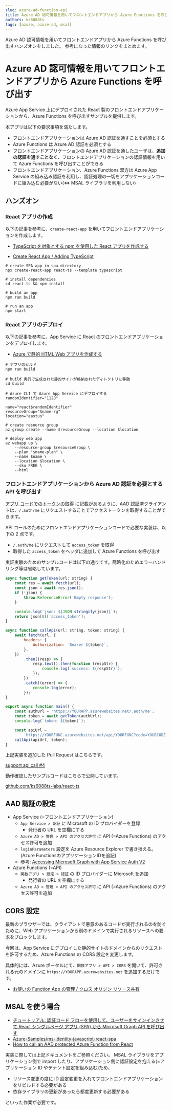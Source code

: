 ```yaml
---
slug: azure-ad-function-api
title: Azure AD 認可情報を用いてフロントエンドアプリから Azure Functions を呼び出す
authors: ks6088ts
tags: [azure, azure-ad, msal]
---
```


Azure AD 認可情報を用いてフロントエンドアプリから Azure Functions を呼び出すハンズオンをしました。
参考になった情報のリンクをまとめます。

<!--truncate-->

# Azure AD 認可情報を用いてフロントエンドアプリから Azure Functions を呼び出す

Azure App Service 上にデプロイされた React 製のフロントエンドアプリケーションから、Azure Functions を呼び出すサンプルを提供します。

本アプリは以下の要求事項を満たします。

- フロントエンドアプリケーションは Azure AD 認証を通すことを必須とする
- Azure Functions は Azure AD 認証を必須とする
- フロントエンドアプリケーションの Azure AD 認証を通したユーザは、**追加の認証を通すことなく**、フロントエンドアプリケーションの認証情報を用いて Azure Functions を呼び出すことができる
- フロントエンドアプリケーション、Azure Functions 双方は Azure App Service の組み込み認証を利用し、認証処理の一切をアプリケーションコードに組み込む必要がない(⇔ MSAL ライブラリを利用しない)

## ハンズオン

### React アプリの作成

以下の記事を参考に、`create-react-app` を用いてフロントエンドアプリケーションを作成します。

- [TypeScript を対象とする npm を使用した React アプリを作成する](https://learn.microsoft.com/ja-jp/azure/developer/javascript/how-to/with-web-app/static-web-app-with-swa-cli/create-react-app#create-react-app-with-npm-targeting-typescript)

- [Create React App / Adding TypeScript](https://create-react-app.dev/docs/adding-typescript/#installation)

```shell
# create SPA app in spa directory
npx create-react-app react-ts --template typescript

# install dependencies
cd react-ts && npm install

# build an app
npm run build

# run an app
npm start
```

### React アプリのデプロイ

以下の記事を参考に、App Service に React のフロントエンドアプリケーションをデプロイします。

- [Azure で静的 HTML Web アプリを作成する](https://learn.microsoft.com/ja-jp/azure/app-service/quickstart-html#create-a-web-app)

```shell
# アプリのビルド
npm run build

# build 実行で生成された静的サイトが格納されたディレクトリに移動
cd build

# Azure CLI で Azure App Service にデプロイする
randomIdentifier="1128"

name="react$randomIdentifier"
resourceGroup="$name-rg"
location="eastus"

# create resource group
az group create --name $resourceGroup --location $location

# deploy web app
az webapp up \
    --resource-group $resourceGroup \
    --plan "$name-plan" \
    --name $name \
    --location $location \
    --sku FREE \
    --html
```

### フロントエンドアプリケーションから Azure AD 認証を必要とする API を呼び出す

[アプリ コードでのトークンの取得](https://learn.microsoft.com/ja-jp/azure/app-service/configure-authentication-oauth-tokens#retrieve-tokens-in-app-code) に記載があるように、AAD 認証済クライアントは、`/.auth/me` にリクエストすることでアクセストークンを取得することができます。

API コールのためにフロントエンドアプリケーションコードで必要な実装は、以下の 2 点です。

- `/.auth/me` にリクエストして `access_token` を取得
- 取得した `access_token` をヘッダに追加して Azure Functions を呼び出す

実証実験のためのサンプルコードは以下の通りです。簡略化のためエラーハンドリング等は省略しています。

```javascript
async function getToken(url: string) {
    const res = await fetch(url);
    const json = await res.json();
    if (!json) {
        throw ReferenceError('Empty response');
    }

    console.log(`json: ${JSON.stringify(json)}`);
    return json[0]['access_token'];
}

async function callApi(url: string, token: string) {
    await fetch(url, {
        headers: {
            Authorization: `Bearer ${token}`,
        },
    })
        .then((resp) => {
            resp.text().then(function (respStr) {
                console.log(`success: ${respStr}`);
            });
        })
        .catch((error) => {
            console.log(error);
        });
}

export async function main() {
    const authUrl = 'https://YOURAPP.azurewebsites.net/.auth/me';
    const token = await getToken(authUrl);
    console.log(`token: ${token}`);

    const apiUrl =
        'https://YOURFUNC.azurewebsites.net/api/YOURFUNC?code=YOURCODE';
    callApi(apiUrl, token);
}
```

上記実装を追加した Pull Request はこちらです。

[support api call #4](https://github.com/ks6088ts-labs/react-ts/pull/4/files#diff-26ad4b834941d9b19ebf9db8082bd202aaf72ea0ddea85f5a8a0cb3c729cc6f2R7)

動作確認したサンプルコードはこちらで公開しています。

[github.com/ks6088ts-labs/react-ts](https://github.com/ks6088ts-labs/react-ts)

## AAD 認証の設定

- App Service (=フロントエンドアプリケーション)
    - `App Service > 認証` に Microsoft の ID プロバイダーを登録
        - 発行者の URL を空欄にする
    - `Azure AD > 管理 > API のアクセス許可` に API (=Azure Functions) のアクセス許可を追加
    - `loginParameters` 設定を Azure Resource Explorer で書き換える。(Azure FunctionsのアプリケーションIDを追記)
    - 参考: [Accessing Microsoft Graph with App Service Auth V2](https://azureossd.github.io/2021/06/07/authsettingsv2-graph/)
- Azure Functions (=API)
    - `関数アプリ > 設定 > 認証` の ID プロバイダーに Microsoft を追加
        - 発行者の URL を空欄にする
    - `Azure AD > 管理 > API のアクセス許可` に API (=Azure Functions) のアクセス許可を追加

## CORS 設定

最新のブラウザーでは、クライアントで悪意のあるコードが実行されるのを防ぐために、Web アプリケーションから別のドメインで実行されるリソースへの要求をブロックします。

今回は、App Service にデプロイした静的サイトのドメインからのリクエストを許可するため、Azure Functions の CORS 設定を変更します。

具体的には、Azure ポータルにて、`関数アプリ > API > CORS` を開いて、許可される元のドメインに `https://YOURAPP.azurewebsites.net` を追加するだけです。

- [お使いの Function App の管理 / クロス オリジン リソース共有](https://learn.microsoft.com/ja-jp/azure/azure-functions/functions-how-to-use-azure-function-app-settings?tabs=portal#cors)

## MSAL を使う場合

- [チュートリアル: 認証コード フローを使用して、ユーザーをサインインさせて React シングルページ アプリ (SPA) から Microsoft Graph API を呼び出す](https://learn.microsoft.com/ja-jp/azure/active-directory/develop/tutorial-v2-react)
- [Azure-Samples/ms-identity-javascript-react-spa](https://github.com/Azure-Samples/ms-identity-javascript-react-spa)
- [How to call an AAD protected Azure Function from React](https://www.smcculloch.com/how-to-call-aad-protected-azure-function-from-react#:~:text=How%20to%20call%20an%20AAD%20protected%20Azure%20Function,...%205%20Step%205%3A%20Obtain%20Access%20Token%20)

実装に際しては上記ドキュメントをご参照ください。
MSAL ライブラリをアプリケーション側で import したり、アプリケーション側に認証設定を抱える(=アプリケーション ID やテナント設定を組み込む)ため、

- リソース変更の度に ID 設定変更を入れてフロントエンドアプリケーションをリビルドする必要がある
- 依存ライブラリの更新があったら都度更新する必要がある

といった作業が必要です。